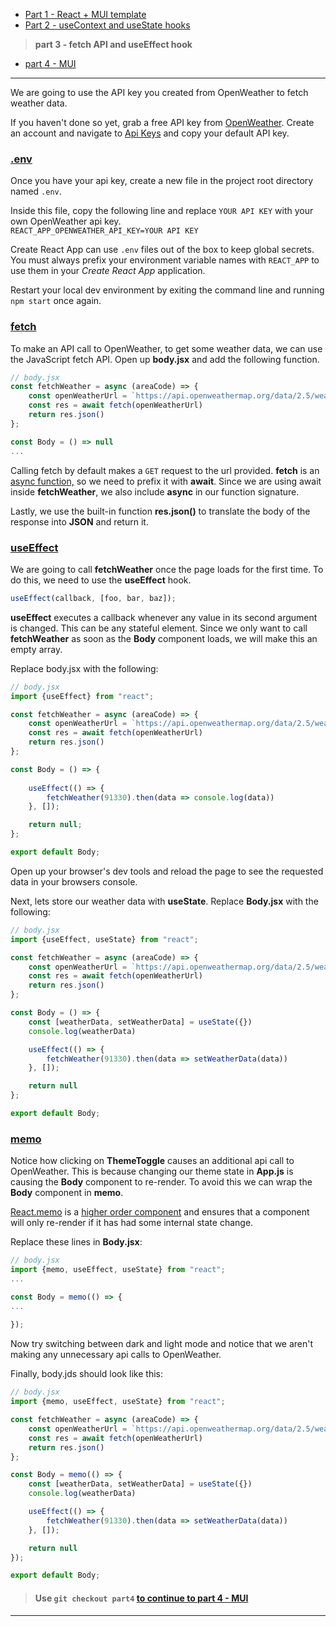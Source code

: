 + [Part 1 - React + MUI template](https://github.com/rosealexander/react-mui-workshop/tree/part1)
+ [Part 2 - useContext and useState hooks](https://github.com/rosealexander/react-mui-workshop/tree/part2)
> **part 3 - fetch API and useEffect hook**
+ [part 4 - MUI](https://github.com/rosealexander/react-mui-workshop/tree/part4)
___
We are going to use the API key you created from OpenWeather to fetch weather data.

If you haven't done so yet, grab a free API key from [OpenWeather](https://openweathermap.org/api).
Create an account and navigate to [Api Keys](https://home.openweathermap.org/api_keys)
and copy your default API key.

### [.env](https://create-react-app.dev/docs/adding-custom-environment-variables/)
Once you have your api key, create a new file in the project root directory named `.env`.

Inside this file, copy the following line and replace `YOUR API KEY` with your own OpenWeather api key. \
`REACT_APP_OPENWEATHER_API_KEY=YOUR API KEY`

Create React App can use `.env` files out of the box to keep global secrets. You must always prefix your environment 
variable names with `REACT_APP` to use them in your *Create React App* application. 

Restart your local dev environment by exiting the command line and running `npm start` once again.

### [fetch](https://developer.mozilla.org/en-US/docs/Web/API/Fetch_API)
To make an API call to OpenWeather, to get some weather data, we can use the JavaScript fetch API. Open up **body.jsx** and
add the following function.

```jsx
// body.jsx
const fetchWeather = async (areaCode) => {
    const openWeatherUrl = `https://api.openweathermap.org/data/2.5/weather?zip=${areaCode}&units=imperial&appid=${process.env.REACT_APP_OPENWEATHER_API_KEY}`
    const res = await fetch(openWeatherUrl)
    return res.json()
};

const Body = () => null
...
```
Calling fetch by default makes a `GET` request to the url provided. **fetch** is an
[async function,](https://developer.mozilla.org/en-US/docs/Web/JavaScript/Reference/Statements/async_function) so we 
need to prefix it with **await**. Since we are using await inside **fetchWeather**, we also include **async** in our 
function signature. 

Lastly, we use the built-in function **res.json()** to translate the body of the response into **JSON** and return it.

### [useEffect](https://reactjs.org/docs/hooks-reference.html#useeffect)
We are going to call **fetchWeather** once the page loads for the first time. To do this, we need to use the 
**useEffect** hook. 

```jsx
useEffect(callback, [foo, bar, baz]);
```
**useEffect** executes a callback whenever any value in its second argument is changed. This can be any stateful 
element. Since we only want to call **fetchWeather** as soon as the **Body** component loads, we will make this an 
empty array.

Replace body.jsx with the following:
```jsx
// body.jsx
import {useEffect} from "react";

const fetchWeather = async (areaCode) => {
    const openWeatherUrl = `https://api.openweathermap.org/data/2.5/weather?zip=${areaCode}&units=imperial&appid=${process.env.REACT_APP_OPENWEATHER_API_KEY}`
    const res = await fetch(openWeatherUrl)
    return res.json()
};

const Body = () => {
    
    useEffect(() => {
        fetchWeather(91330).then(data => console.log(data))
    }, []);

    return null;
};

export default Body;
```
Open up your browser's dev tools and reload the page to see the requested data in your browsers console.

Next, lets store our weather data with **useState**. Replace **Body.jsx** with the following:

```jsx
// body.jsx
import {useEffect, useState} from "react";

const fetchWeather = async (areaCode) => {
    const openWeatherUrl = `https://api.openweathermap.org/data/2.5/weather?zip=${areaCode}&units=imperial&appid=${process.env.REACT_APP_OPENWEATHER_API_KEY}`
    const res = await fetch(openWeatherUrl)
    return res.json()
};

const Body = () => {
    const [weatherData, setWeatherData] = useState({})
    console.log(weatherData)

    useEffect(() => {
        fetchWeather(91330).then(data => setWeatherData(data))
    }, []);

    return null
};

export default Body;
```

### [memo](https://reactjs.org/docs/hooks-reference.html#memo)
Notice how clicking on **ThemeToggle** causes an additional api call to OpenWeather.
This is because changing our theme state in **App.js** is causing the **Body** component to re-render. 
To avoid this we can wrap the **Body** component in **memo**.

[React.memo](https://reactjs.org/docs/react-api.html#reactmemo) is a 
[higher order component](https://reactjs.org/docs/higher-order-components.html) and ensures that a component
will only re-render if it has had some internal state change.

Replace these lines in **Body.jsx**:
```jsx
// body.jsx
import {memo, useEffect, useState} from "react";
...

const Body = memo(() => {
...
    
});
```
Now try switching between dark and light mode and notice that we aren't making any unnecessary api calls to OpenWeather.

Finally, body.jds should look like this:
```jsx
// body.jsx
import {memo, useEffect, useState} from "react";

const fetchWeather = async (areaCode) => {
    const openWeatherUrl = `https://api.openweathermap.org/data/2.5/weather?zip=${areaCode}&units=imperial&appid=${process.env.REACT_APP_OPENWEATHER_API_KEY}`
    const res = await fetch(openWeatherUrl)
    return res.json()
};

const Body = memo(() => {
    const [weatherData, setWeatherData] = useState({})
    console.log(weatherData)

    useEffect(() => {
        fetchWeather(91330).then(data => setWeatherData(data))
    }, []);

    return null
});

export default Body;
```


> #### Use `git checkout part4` [to continue to part 4 - MUI](https://github.com/rosealexander/react-mui-workshop/tree/part4)
___
